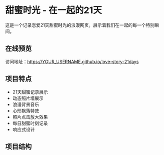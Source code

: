 # 甜蜜时光 - 在一起的21天

这是一个记录恋爱21天甜蜜时光的浪漫网页，展示着我们在一起的每一个特别瞬间。

## 在线预览
访问地址：https://YOUR_USERNAME.github.io/love-story-21days

## 项目特点
- 21天甜蜜记录展示
- 动态照片墙展示
- 浪漫背景音乐
- 心形飘落特效
- 照片点击放大效果
- 每日甜蜜时刻记录
- 响应式设计

## 项目结构 